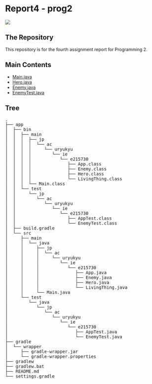 # Report4 - prog2
<img src="https://img.shields.io/github/languages/code-size/kei-academic/report4">

## The Repository

This repository is for the fourth assignment report for Programming 2.

## Main Contents

- [Main.java](https://github.com/kei-academic/report4/blob/main/app/src/main/java/Main.java)
- [Hero.java](https://github.com/kei-academic/report4/blob/main/app/src/main/java/jp/ac/uryukyu/ie/e215730/Hero.java)
- [Enemy.java](https://github.com/kei-academic/report4/blob/main/app/src/main/java/jp/ac/uryukyu/ie/e215730/Enemy.java)
- [EnemyTest.java](https://github.com/kei-academic/report4/blob/main/app/src/test/java/jp/ac/uryukyu/ie/e215730/EnemyTest.java)

## Tree

<pre>
.
├── app
│  ├── bin
│  │  ├── main
│  │  │  ├── jp
│  │  │  │  └── ac
│  │  │  │     └── uryukyu
│  │  │  │        └── ie
│  │  │  │           └── e215730
│  │  │  │              ├── App.class
│  │  │  │              ├── Enemy.class
│  │  │  │              ├── Hero.class
│  │  │  │              └── LivingThing.class
│  │  │  └── Main.class
│  │  └── test
│  │     └── jp
│  │        └── ac
│  │           └── uryukyu
│  │              └── ie
│  │                 └── e215730
│  │                    ├── AppTest.class
│  │                    └── EnemyTest.class
│  ├── build.gradle
│  └── src
│     ├── main
│     │  └── java
│     │     ├── jp
│     │     │  └── ac
│     │     │     └── uryukyu
│     │     │        └── ie
│     │     │           └── e215730
│     │     │              ├── App.java
│     │     │              ├── Enemy.java
│     │     │              ├── Hero.java
│     │     │              └── LivingThing.java
│     │     └── Main.java
│     └── test
│        └── java
│           └── jp
│              └── ac
│                 └── uryukyu
│                    └── ie
│                       └── e215730
│                          ├── AppTest.java
│                          └── EnemyTest.java
├── gradle
│  └── wrapper
│     ├── gradle-wrapper.jar
│     └── gradle-wrapper.properties
├── gradlew
├── gradlew.bat
├── README.md
└── settings.gradle
</pre>
